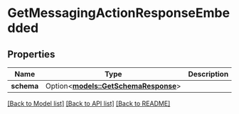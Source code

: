 # GetMessagingActionResponseEmbedded

## Properties

Name | Type | Description | Notes
------------ | ------------- | ------------- | -------------
**schema** | Option<[**models::GetSchemaResponse**](GetSchemaResponse.md)> |  | [optional]

[[Back to Model list]](../README.md#documentation-for-models) [[Back to API list]](../README.md#documentation-for-api-endpoints) [[Back to README]](../README.md)


